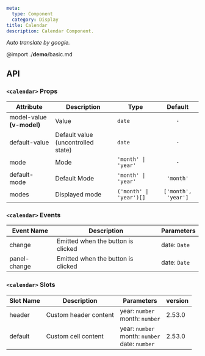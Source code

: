 ```yaml
meta:
  type: Component
  category: Display
title: Calendar
description: Calendar Component.
```

_Auto translate by google._

@import ./**demo**/basic.md

## API

### `<calendar>` Props

| Attribute                 | Description                        | Type                    |       Default       |
| ------------------------- | ---------------------------------- | ----------------------- | :-----------------: |
| model-value **(v-model)** | Value                              | `date`                  |         `-`         |
| default-value             | Default value (uncontrolled state) | `date`                  |         `-`         |
| mode                      | Mode                               | `'month' \| 'year'`     |         `-`         |
| default-mode              | Default Mode                       | `'month' \| 'year'`     |      `'month'`      |
| modes                     | Displayed mode                     | `('month' \| 'year')[]` | `['month', 'year']` |

### `<calendar>` Events

| Event Name   | Description                        | Parameters   |
| ------------ | ---------------------------------- | ------------ |
| change       | Emitted when the button is clicked | date: `Date` |
| panel-change | Emitted when the button is clicked | date: `Date` |

### `<calendar>` Slots

| Slot Name | Description           | Parameters                                          | version |
| --------- | --------------------- | --------------------------------------------------- | :------ |
| header    | Custom header content | year: `number`<br>month: `number`                   | 2.53.0  |
| default   | Custom cell content   | year: `number`<br>month: `number`<br>date: `number` | 2.53.0  |
